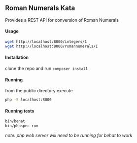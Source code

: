 ## Roman Numerals Kata

Provides a REST API for conversion of Roman Numerals

#### Usage

```sh
wget http://localhost:8000/integers/1
wget http://localhost:8000/romannumerals/I
```
#### Installation

clone the repo and run ```composer install```

#### Running

from the public directory execute
```sh
php -S localhost:8000
```
#### Running tests
```sh
bin/behat
bin/phpspec run
```
*note: php web server will need to be running for behat to work*